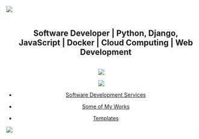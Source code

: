 <!--horizontal divider(gradiant)-->
<img src="https://user-images.githubusercontent.com/73097560/115834477-dbab4500-a447-11eb-908a-139a6edaec5c.gif">

<div id="user-content-toc">
  <ul align="center">
    <summary><h2 style="display: inline-block">Software Developer | Python, Django, JavaScript | Docker | Cloud Computing | Web Development</h2></summary>
  </ul>
</div>

<p align="center">
  <a href="https://skillicons.dev">
    <img src="https://skillicons.dev/icons?i=py,js,docker,django,linux,bootstrap,c,cpp" />
  </a>
</p>


<p align="center">
  <a href="https://skillicons.dev">
    <img src="https://skillicons.dev/icons?i=wordpress,vue,css,github,html,mysql,nextjs,react,ts,vscode" />
  </a>
</p>

<div id="user-content-toc">
  <ul align="center">
    <li><a href="dev-software.netlify.app"> Software Development Services </a></li>
  </ul>
</div>

<div id="user-content-toc">
  <ul align="center">
    <li><a href="https://inerttila.github.io/Me/"> Some of My Works </a></li>
  </ul>
</div>

<div id="user-content-toc">
  <ul align="center">
    <li><a href="https://inerttemp.netlify.app/"> Templates </a></li>
  </ul>
</div>

<img src="https://user-images.githubusercontent.com/73097560/115834477-dbab4500-a447-11eb-908a-139a6edaec5c.gif">
